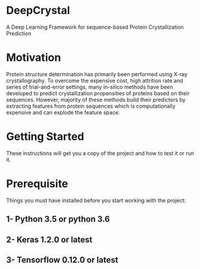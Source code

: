 # DeepCrystal
A Deep Learning Framework for sequence-based Protein Crystallization Prediction

# Motivation

Protein structure determination has primarily been performed using X-ray crystallography. To overcome the expensive cost, high attrition rate and series of trial-and-error settings, many in-silico methods have been developed to predict crystallization propensities of proteins based on their sequences. However, majority of these methods build their predictors by extracting features from protein sequences which is computationally expensive and can explode the feature space.

# Getting Started

These instructions will get you a copy of the project and how to test it or run it.

## 

# Prerequisite

Things you must have installed before you start working with the project:

 1- Python 3.5 or python 3.6
-
 2- Keras 1.2.0 or latest
-
 3- Tensorflow 0.12.0 or latest
-
